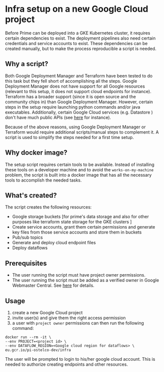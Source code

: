 # Infra setup on a new Google Cloud project

Before Prime can be deployed into a GKE Kubernetes cluster, it requires certain dependencies to exist. The deployment pipelines also need certain credentials and service accounts to exist. These dependencies can be created manually, but to make the process reproducible a script is needed.

## Why a script?

Both Google Deployment Manager and Terraform have been tested to do this task but they fell short of accomplishing all the steps.  Google Deployment Manager does not have support for all Google resources (relevant to this setup, it does not support cloud endpoints for instance). Terraform has a broader support (since it is open source and the community chips in) than Google Deployment Manager. However, certain steps in the setup require launching python commands and/or java executables. Additionally, certain Google Cloud services (e.g. Datastore ) don't have much public APIs (see [here](https://github.com/terraform-providers/terraform-provider-google/issues/1253) for instance).

Because of the above reasons, using Google Deployment Manager or Terraform would require additional scripts/manual steps to complement it. A script is used to simplify the steps needed for a first time setup.

## Why docker image?

The setup script requires certain tools to be available. Instead of installing these tools on a developer machine and to avoid the `works-on-my-machine` problem, the script is built into a docker image that has all the necessary tools to accomplish the needed tasks.

## What's created?


The script creates the following resources:
- Google storage buckets [for prime's data storage and also for other purposes like terraform state storage for the GKE clusters ]
- Create service accounts, grant them certain permissions and generate key files from those service accounts and store them in buckets 
- Pub/sub topics 
- Generate and deploy cloud endpoint files
- Deploy dataflows

## Prerequisites 

- The user running the script must have project owner permissions.
- The user running the script must be added as a verified owner in Google Webmaster Central. See [here](https://cloud.google.com/endpoints/docs/openapi/verify-domain-name) for details.

## Usage

1) create a new Google Cloud project
2) invite user(s) and give them the right access permission
3) a user with `project owner` permissions can then run the following command: 

```
docker run --rm -it \
--env PROJECT=<project id> \
--env DATAFLOW_REGION=<Google cloud region for dataflows> \
eu.gcr.io/pi-ostelco-dev/infra 
```

The user will be prompted to login to his/her google cloud account. This is needed to authorize creating endpoints and other resources. 